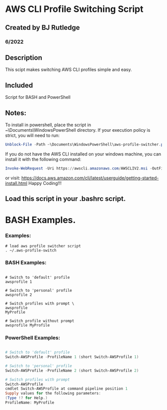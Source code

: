 # AWS CLI Profile Switching Script 
## Created by BJ Rutledge
### 6/2022

## Description 
This scipt makes switching AWS CLI profiles simple and easy. 

## Included 
Script for BASH and PowerShell

## Notes: 
To install in powershell, place the script in ~\Documents\WindowsPowerShell directory. 
If your execution policy is strict, you will need to run: 
````ps1
Unblock-File -Path ~\Documents\WindowsPowerShell\aws-profile-switcher.ps1
````
If you do not have the AWS CLI installed on your windows machine, you can install it with the following command:
````ps1
Invoke-WebRequest -Uri https://awscli.amazonaws.com/AWSCLIV2.msi -OutFile $env:TEMP\AWSCLIV2.msi; Start-Process -FilePath $env:TEMP\AWSCLIV2.msi
````
or visit: 
https://docs.aws.amazon.com/cli/latest/userguide/getting-started-install.html 
Happy Coding!!!

## Load this script in your .bashrc script. 
# BASH Examples. 
### Examples:
```SH 
# load aws profile switcher script 
. ~/.aws-profile-switch 
```


### BASH Examples:
```SH 

# Switch to 'default' profile
awsprofile 1

# Switch to 'personal' profile
awsprofile 2

# Switch profiles with prompt \
awsprofile 
MyProfile

# Switch profile without prompt 
awsprofile MyProfile 

```


### PowerShell Examples: 

````ps1

# Switch to 'default' profile
Switch-AWSProfile -ProfileName 1 (short Switch-AWSProfile 1)

# Switch to 'personal' profile
Switch-AWSProfile -ProfileName 2 (short Switch-AWSProfile 2)

# Switch profiles with prompt 
Switch-AWSProfile 
cmdlet Switch-AWSProfile at command pipeline position 1
Supply values for the following parameters:
(Type !? for Help.)
ProfileName: MyProfile


````
